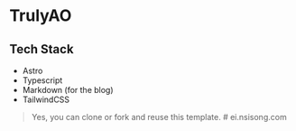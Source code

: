 # TrulyAO

## Tech Stack

- Astro
- Typescript
- Markdown (for the blog)
- TailwindCSS

> Yes, you can clone or fork and reuse this template.
#   e i . n s i s o n g . c o m  
 
